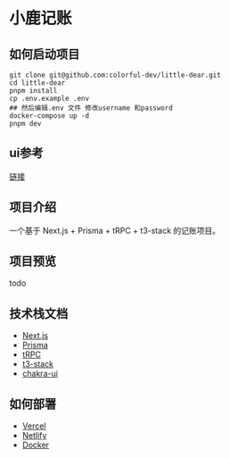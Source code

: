 # 小鹿记账

## 如何启动项目
```shell
git clone git@github.com:colorful-dev/little-dear.git
cd little-dear
pnpm install
cp .env.example .env
## 然后编辑.env 文件 修改username 和password
docker-compose up -d
pnpm dev
```

## ui参考
[链接](https://sspai.com/post/66169)

## 项目介绍

一个基于 Next.js + Prisma + tRPC + t3-stack 的记账项目。

## 项目预览

todo

## 技术栈文档

- [Next.js](https://nextjs.org)
- [Prisma](https://prisma.io)
- [tRPC](https://trpc.io)
- [t3-stack](https://create.t3.gg/)
- [chakra-ui](https://chakra-ui.com/docs/components/text/usage)

## 如何部署

- [Vercel](https://create.t3.gg/en/deployment/vercel)  
- [Netlify](https://create.t3.gg/en/deployment/netlify) 
- [Docker](https://create.t3.gg/en/deployment/docker)
